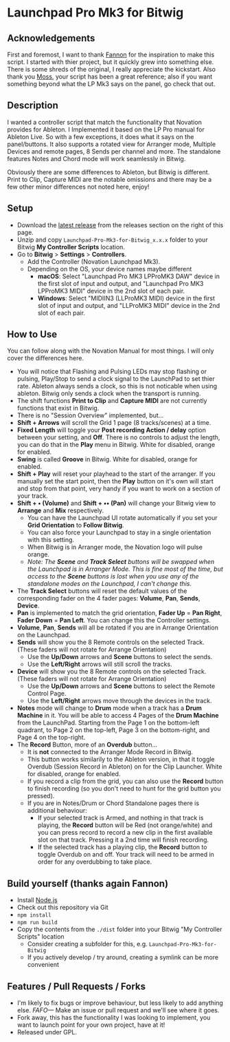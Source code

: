 # Launchpad Pro Mk3 for Bitwig

## Acknowledgements

First and foremost, I want to thank [Fannon](https://github.com/Fannon/Launchpad-Pro-Mk3-Bitwig-Controller) for the inspiration to make this script. I started with thier project, but it quickly grew into something else. There is some shreds of the original, I really appreciate the kickstart. Also thank you [Moss](https://github.com/git-moss/DrivenByMoss), your script has been a great reference; also if you want something beyond what the LP Mk3 says on the panel, go check that out.

## Description

I wanted a controller script that match the functionality that Novation provides for Ableton. I Implemented it based on the LP Pro manual for Ableton Live. So with a few exceptions, it does what it says on the panel/buttons. It also supports a rotated view for Arranger mode, Multiple Devices and remote pages, 8 Sends per channel and more. The standalone features Notes and Chord mode will work seamlessly in Bitwig.

Obviously there are some differences to Ableton, but Bitwig is different. Print to Clip, Capture MIDI are the notable omissions and there may be a few other minor differences not noted here, enjoy!

## Setup

- Download the [latest release](https://github.com/weskoop/Launchpad-Pro-Mk3-for-Bitwig/releases/download/v0.0.69/Launchpad-Pro-Mk3-for-Bitwig_0.0.69.zip) from the releases section on the right of this page.
- Unzip and copy `Launchpad-Pro-Mk3-for-Bitwig_x.x.x` folder to your Bitwig **My Controller Scripts** location.
- Go to **Bitwig** > **Settings** > **Controllers**.
  - Add the Controller (Novation Launchpad Mk3).
  - Depending on the OS, your device names maybe different
    - **macOS**: Select "Launchpad Pro MK3 LPProMK3 DAW" device in the first slot of input and output, and "Launchpad Pro MK3 LPProMK3 MIDI" device in the 2nd slot of each pair.
    - **Windows**: Select "MIDIIN3 (LLProMK3 MIDI) device in the first slot of input and output, and "LLProMK3 MIDI" device in the 2nd slot of each pair.

## How to Use

You can follow along with the Novation Manual for most things. I will only cover the differences here.

- You will notice that Flashing and Pulsing LEDs may stop flashing or pulsing, Play/Stop to send a clock signal to the LaunchPad to set thier rate. Ableton always sends a clock, so this is not noticable when using ableton. Bitwig only sends a clock when the transport is running.
- The shift functions **Print to Clip** and **Capture MIDI** are not currently functions that exist in Bitwig.
- There is no "Session Overview" implemented, but...
- **Shift + Arrows** will scroll the Grid 1 page (8 tracks/scenes) at a time.
- **Fixed Length** will toggle your **Post recording Action / delay** option between your setting, and **Off**. There is no controls to adjust the length, you can do that in the **Play** menu in Bitwig. White for disabled, orange for enabled.
- **Swing** is called **Groove** in Bitwig. White for disabled, orange for enabled.
- **Shift + Play** will reset your playhead to the start of the arranger. If you manually set the start point, then the **Play** button on it's own will start and stop from that point, very handy if you want to work on a section of your track.
- **Shift + • (Volume)** and **Shift + •• (Pan)** will change your Bitwig view to **Arrange** and **Mix** respectively.
  - You can have the Launchpad UI rotate automatically if you set your **Grid Orientation** to **Follow Bitwig**.
  - You can also force your Launchpad to stay in a single orientation with this setting.
  - When Bitwig is in Arranger mode, the Novation logo will pulse orange.
  - *Note: The **Scene** and **Track Select** buttons will be swapped when the Launchpad is in Arranger Mode. This is fine most of the time, but access to the **Scene** buttons is lost when you use any of the standalone modes on the Launchpad, I can't change this.*
- The **Track Select** buttons will reset the default values of the corresponding fader on the 4 fader pages: **Volume**, **Pan**, **Sends**, **Device**.
- **Pan** is implemented to match the grid orientation, **Fader Up** = **Pan Right**, **Fader Down** = **Pan Left**. You can change this the Controller settings.
- **Volume**, **Pan**, **Sends** will all be rotated if you are in Arrange Orientation on the Launchpad.
- **Sends** will show you the 8 Remote controls on the selected Track. (These faders will not rotate for Arrange Orientation)
  - Use the **Up/Down** arrows and **Scene** buttons to select the sends.
  - Use the **Left/Right** arrows will still scroll the tracks.
- **Device** will show you the 8 Remote controls on the selected Track. (These faders will not rotate for Arrange Orientation)
  - Use the **Up/Down** arrows and **Scene** buttons to select the Remote Control Page.
  - Use the **Left/Right** arrows move through the devices in the track.
- **Notes** mode will change to **Drum** mode when a track has a **Drum Machine** in it. You will be able to access 4 Pages of the **Drum Machine** from the LaunchPad. Starting from the Page 1 on the bottom-left quadrant, to Page 2 on the top-left, Page 3 on the bottom-right, and Page 4 on the top-right.
- The **Record** Button, more of an **Overdub** button...
  - It is **not** connected to the Arranger Mode Record in Bitwig.
  - This button works similarily to the Ableton version, in that it toggle Overdub (Session Record in Ableton) on for the Clip Launcher. White for disabled, orange for enabled. 
  - If you record a clip from the grid, you can also use the **Record** button to finish recording (so you don't need to hunt for the grid button you pressed).
  - If you are in Notes/Drum or Chord Standalone pages there is additional behaviour:
    - If your selected track is Armed, and nothing in that track is playing, the **Record** button will be Red (not orange/white) and you can press record to record a new clip in the first available slot on that track. Pressing it a 2nd time will finish recording.
    - If the selected track has a playing clip, the **Record** button to toggle Overdub on and off. Your track will need to be armed in order for any overdubbing to take place.

## Build yourself (thanks again Fannon)

- Install [Node.js](https://nodejs.org/en/)
- Check out this repository via Git
- `npm install`
- `npm run build`
- Copy the contents from the `./dist` folder into your Bitwig "My Controller Scripts" location
  - Consider creating a subfolder for this, e.g. `Launchpad-Pro-Mk3-for-Bitwig`
  - If you actively develop / try around, creating a symlink can be more convenient

## Features / Pull Requests / Forks
- I'm likely to fix bugs or improve behaviour, but less likely to add anything else. *FAFO—* Make an issue or pull request and we'll see where it goes.
- Fork away, this has the functionality I was looking to implement, you want to launch point for your own project, have at it!
- Released under GPL.

